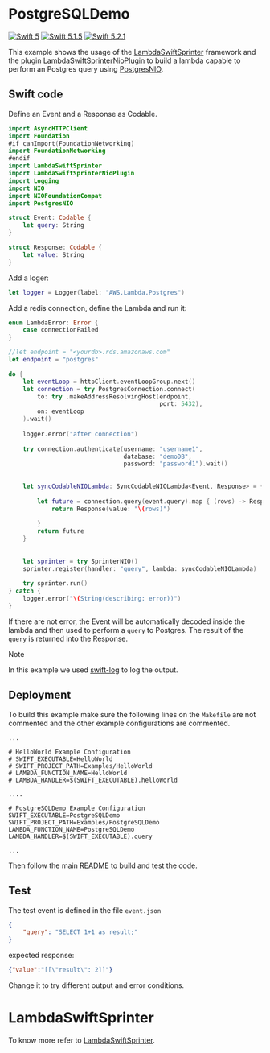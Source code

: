 # PostgreSQLDemo

[![Swift 5](https://img.shields.io/badge/Swift-5.0-blue.svg)](https://swift.org/download/) [![Swift 5.1.5](https://img.shields.io/badge/Swift-5.1.5-blue.svg)](https://swift.org/download/) [![Swift 5.2.1](https://img.shields.io/badge/Swift-5.2.1-blue.svg)](https://swift.org/download/) 

This example shows the usage of the [LambdaSwiftSprinter](https://github.com/swift-sprinter/aws-lambda-swift-sprinter-core) framework and the plugin [LambdaSwiftSprinterNioPlugin](https://github.com/swift-sprinter/aws-lambda-swift-sprinter-nio-plugin) to build a lambda capable to perform an Postgres query using
[PostgresNIO](https://github.com/vapor/postgres-nio.git).

## Swift code

Define an Event and a Response as Codable.
```swift
import AsyncHTTPClient
import Foundation
#if canImport(FoundationNetworking)
import FoundationNetworking
#endif
import LambdaSwiftSprinter
import LambdaSwiftSprinterNioPlugin
import Logging
import NIO
import NIOFoundationCompat
import PostgresNIO

struct Event: Codable {
    let query: String
}

struct Response: Codable {
    let value: String
}
```



Add a loger:
```swift
let logger = Logger(label: "AWS.Lambda.Postgres")
```

Add a redis connection, define the Lambda and run it:
```swift
enum LambdaError: Error {
    case connectionFailed
}

//let endpoint = "<yourdb>.rds.amazonaws.com"
let endpoint = "postgres"

do {
    let eventLoop = httpClient.eventLoopGroup.next()
    let connection = try PostgresConnection.connect(
        to: try .makeAddressResolvingHost(endpoint,
                                          port: 5432),
        on: eventLoop
    ).wait()
    
    logger.error("after connection")
    
    try connection.authenticate(username: "username1",
                                database: "demoDB",
                                password: "password1").wait()
    
    
    let syncCodableNIOLambda: SyncCodableNIOLambda<Event, Response> = { (event, context) throws -> EventLoopFuture<Response> in
        
        let future = connection.query(event.query).map { (rows) -> Response in
            return Response(value: "\(rows)")
            
        }
        return future
    }
    
    
    let sprinter = try SprinterNIO()
    sprinter.register(handler: "query", lambda: syncCodableNIOLambda)
    
    try sprinter.run()
} catch {
    logger.error("\(String(describing: error))")
}
```

If there are not error, the Event will be automatically decoded inside the lambda and then used to perform a `query` to Postgres.
The result of the `query` is returned into the Response.


Note

In this example we used [swift-log](https://github.com/apple/swift-log.git) to log the output.

## Deployment

To build this example make sure the following lines on the `Makefile` are not commented and the other example configurations are commented.

```
...

# HelloWorld Example Configuration
# SWIFT_EXECUTABLE=HelloWorld
# SWIFT_PROJECT_PATH=Examples/HelloWorld
# LAMBDA_FUNCTION_NAME=HelloWorld
# LAMBDA_HANDLER=$(SWIFT_EXECUTABLE).helloWorld

....

# PostgreSQLDemo Example Configuration
SWIFT_EXECUTABLE=PostgreSQLDemo
SWIFT_PROJECT_PATH=Examples/PostgreSQLDemo
LAMBDA_FUNCTION_NAME=PostgreSQLDemo
LAMBDA_HANDLER=$(SWIFT_EXECUTABLE).query

...
```

Then follow the main [README](https://github.com/swift-sprinter/aws-lambda-swift-sprinter) to build and test the code.

## Test

The test event is defined in the file `event.json`
```json
{
    "query": "SELECT 1+1 as result;"
}
```

expected response:

```json
{"value":"[[\"result\": 2]]"}
```

Change it to try different output and error conditions.

# LambdaSwiftSprinter

To know more refer to [LambdaSwiftSprinter](https://github.com/swift-sprinter/aws-lambda-swift-sprinter-core).
